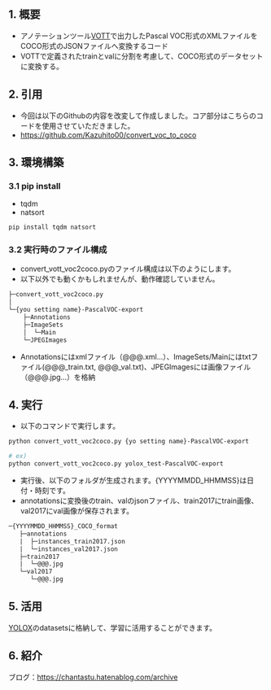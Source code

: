 ## 1. 概要
* アノテーションツール[VOTT](https://github.com/Microsoft/VoTT/releases)で出力したPascal VOC形式のXMLファイルをCOCO形式のJSONファイルへ変換するコード
* VOTTで定義されたtrainとvalに分割を考慮して、COCO形式のデータセットに変換する。

## 2. 引用
* 今回は以下のGithubの内容を改変して作成しました。コア部分はこちらのコードを使用させていただきました。
* https://github.com/Kazuhito00/convert_voc_to_coco

## 3. 環境構築
### 3.1 pip install 
* tqdm
* natsort
```bash
pip install tqdm natsort
```

### 3.2 実行時のファイル構成
* convert_vott_voc2coco.pyのファイル構成は以下のようにします。
* 以下以外でも動くかもしれませんが、動作確認していません。
```txt
├─convert_vott_voc2coco.py
│  
└─{you setting name}-PascalVOC-export
    ├─Annotations
    ├─ImageSets
    │  └─Main
    └─JPEGImages
```
* Annotationsにはxmlファイル（@@@.xml...）、ImageSets/Mainにはtxtファイル(@@@_train.txt, @@@_val.txt)、JPEGImagesには画像ファイル（@@@.jpg...）を格納

## 4. 実行
* 以下のコマンドで実行します。
```bash
python convert_vott_voc2coco.py {yo setting name}-PascalVOC-export

# ex)
python convert_vott_voc2coco.py yolox_test-PascalVOC-export
```
* 実行後、以下のフォルダが生成されます。{YYYYMMDD_HHMMSS}は日付・時刻です。
* annotationsに変換後のtrain、valのjsonファイル、train2017にtrain画像、val2017にval画像が保存されます。
```txt
─{YYYYMMDD_HHMMSS}_COCO_format
   ├─annotations
   |  ├─instances_train2017.json
   |  └─instances_val2017.json
   ├─train2017
   |  └─@@@.jpg
   └─val2017
      └─@@@.jpg
```
## 5. 活用
[YOLOX](https://github.com/Megvii-BaseDetection/YOLOX)のdatasetsに格納して、学習に活用することができます。

## 6. 紹介
ブログ：https://chantastu.hatenablog.com/archive
